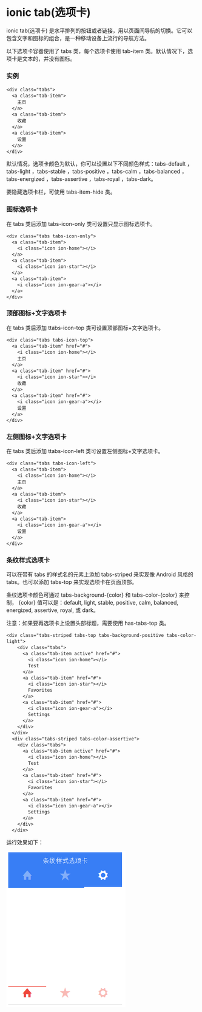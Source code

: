 # ionic tab(选项卡)

ionic tab(选项卡) 是水平排列的按钮或者链接，用以页面间导航的切换。它可以包含文字和图标的组合，是一种移动设备上流行的导航方法。

以下选项卡容器使用了 tabs 类，每个选项卡使用 tab-item 类。默认情况下，选项卡是文本的，并没有图标。

### 实例

```
<div class="tabs">
  <a class="tab-item">
    主页
  </a>
  <a class="tab-item">
    收藏
  </a>
  <a class="tab-item">
    设置
  </a>
</div>

```



默认情况，选项卡颜色为默认，你可以设置以下不同颜色样式：tabs-default ，tabs-light ，tabs-stable ，tabs-positive ，tabs-calm ，tabs-balanced ，tabs-energized ，tabs-assertive ，tabs-royal ，tabs-dark。

要隐藏选项卡栏，可使用 tabs-item-hide 类。

### 图标选项卡

在 tabs 类后添加 tabs-icon-only 类可设置只显示图标选项卡。

```
<div class="tabs tabs-icon-only">
  <a class="tab-item">
    <i class="icon ion-home"></i>
  </a>
  <a class="tab-item">
    <i class="icon ion-star"></i>
  </a>
  <a class="tab-item">
    <i class="icon ion-gear-a"></i>
  </a>
</div>

```



### 顶部图标+文字选项卡

在 tabs 类后添加 ttabs-icon-top 类可设置顶部图标+文字选项卡。

```
<div class="tabs tabs-icon-top">
  <a class="tab-item" href="#">
    <i class="icon ion-home"></i>
    主页
  </a>
  <a class="tab-item" href="#">
    <i class="icon ion-star"></i>
    收藏
  </a>
  <a class="tab-item" href="#">
    <i class="icon ion-gear-a"></i>
    设置
  </a>
</div>

```



### 左侧图标+文字选项卡

在 tabs 类后添加 ttabs-icon-left 类可设置左侧图标+文字选项卡。

```
<div class="tabs tabs-icon-left">
  <a class="tab-item">
    <i class="icon ion-home"></i>
    主页
  </a>
  <a class="tab-item">
    <i class="icon ion-star"></i>
    收藏
  </a>
  <a class="tab-item">
    <i class="icon ion-gear-a"></i>
    设置
  </a>
</div>

```



### 条纹样式选项卡

可以在带有 tabs 的样式名的元素上添加 tabs-striped 来实现像 Android 风格的 tabs。也可以添加 tabs-top 来实现选项卡在页面顶部。

条纹选项卡颜色可通过 tabs-background-{color} 和 tabs-color-{color} 来控制， {color} 值可以是：default, light, stable, positive, calm, balanced, energized, assertive, royal, 或 dark。

注意：如果要再选项卡上设置头部标题，需要使用 has-tabs-top 类。

```
<div class="tabs-striped tabs-top tabs-background-positive tabs-color-light">
    <div class="tabs">
      <a class="tab-item active" href="#">
        <i class="icon ion-home"></i>
        Test
      </a>
      <a class="tab-item" href="#">
        <i class="icon ion-star"></i>
        Favorites
      </a>
      <a class="tab-item" href="#">
        <i class="icon ion-gear-a"></i>
        Settings
      </a>
    </div>
  </div>
  <div class="tabs-striped tabs-color-assertive">
    <div class="tabs">
      <a class="tab-item active" href="#">
        <i class="icon ion-home"></i>
        Test
      </a>
      <a class="tab-item" href="#">
        <i class="icon ion-star"></i>
        Favorites
      </a>
      <a class="tab-item" href="#">
        <i class="icon ion-gear-a"></i>
        Settings
      </a>
    </div>
  </div>

```



运行效果如下：

![](../img/15.png)
